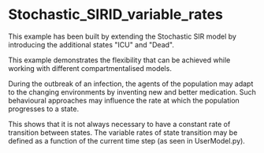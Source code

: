 # Stochastic_SIRID_variable_rates
This example has been built by extending the Stochastic SIR model by introducing the additional states "ICU" and "Dead".



This example demonstrates the flexibility that can be achieved while working with different compartmentalised models.

During the outbreak of an infection, the agents of the population may adapt to the changing environments by inventing new and better medication. Such behavioural approaches may influence the rate at which the population progresses to a state.

This shows that it is not always necessary to have a constant rate of transition between states. The variable rates of state transition may be defined as a function of the current time step (as seen in UserModel.py).
